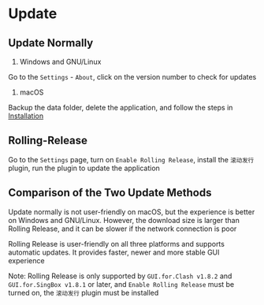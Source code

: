# Update

## Update Normally

1. Windows and GNU/Linux

Go to the `Settings` - `About`, click on the version number to check for updates

1. macOS

Backup the data folder, delete the application, and follow the steps in [Installation](/en/guide/01-install)

## Rolling-Release

Go to the `Settings` page, turn on `Enable Rolling Release`, install the `滚动发行` plugin, run the plugin to update the application

## Comparison of the Two Update Methods

Update normally is not user-friendly on macOS, but the experience is better on Windows and GNU/Linux. However, the download size is larger than Rolling Release, and it can be slower if the network connection is poor

Rolling Release is user-friendly on all three platforms and supports automatic updates. It provides faster, newer and more stable GUI experience

Note: Rolling Release is only supported by `GUI.for.Clash v1.8.2` and `GUI.for.SingBox v1.8.1` or later, and `Enable Rolling Release` must be turned on, the `滚动发行` plugin must be installed
